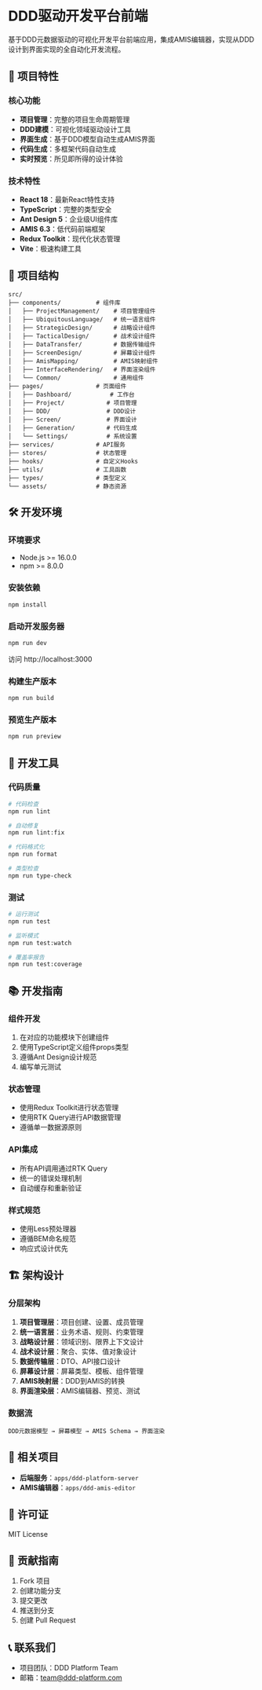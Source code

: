 # DDD驱动开发平台前端

基于DDD元数据驱动的可视化开发平台前端应用，集成AMIS编辑器，实现从DDD设计到界面实现的全自动化开发流程。

## 🚀 项目特性

### 核心功能
- **项目管理**：完整的项目生命周期管理
- **DDD建模**：可视化领域驱动设计工具
- **界面生成**：基于DDD模型自动生成AMIS界面
- **代码生成**：多框架代码自动生成
- **实时预览**：所见即所得的设计体验

### 技术特性
- **React 18**：最新React特性支持
- **TypeScript**：完整的类型安全
- **Ant Design 5**：企业级UI组件库
- **AMIS 6.3**：低代码前端框架
- **Redux Toolkit**：现代化状态管理
- **Vite**：极速构建工具

## 📁 项目结构

```
src/
├── components/          # 组件库
│   ├── ProjectManagement/    # 项目管理组件
│   ├── UbiquitousLanguage/   # 统一语言组件
│   ├── StrategicDesign/      # 战略设计组件
│   ├── TacticalDesign/       # 战术设计组件
│   ├── DataTransfer/         # 数据传输组件
│   ├── ScreenDesign/         # 屏幕设计组件
│   ├── AmisMapping/          # AMIS映射组件
│   ├── InterfaceRendering/   # 界面渲染组件
│   └── Common/               # 通用组件
├── pages/               # 页面组件
│   ├── Dashboard/           # 工作台
│   ├── Project/            # 项目管理
│   ├── DDD/                # DDD设计
│   ├── Screen/             # 界面设计
│   ├── Generation/         # 代码生成
│   └── Settings/           # 系统设置
├── services/            # API服务
├── stores/              # 状态管理
├── hooks/               # 自定义Hooks
├── utils/               # 工具函数
├── types/               # 类型定义
└── assets/              # 静态资源
```

## 🛠️ 开发环境

### 环境要求
- Node.js >= 16.0.0
- npm >= 8.0.0

### 安装依赖
```bash
npm install
```

### 启动开发服务器
```bash
npm run dev
```

访问 http://localhost:3000

### 构建生产版本
```bash
npm run build
```

### 预览生产版本
```bash
npm run preview
```

## 🔧 开发工具

### 代码质量
```bash
# 代码检查
npm run lint

# 自动修复
npm run lint:fix

# 代码格式化
npm run format

# 类型检查
npm run type-check
```

### 测试
```bash
# 运行测试
npm run test

# 监听模式
npm run test:watch

# 覆盖率报告
npm run test:coverage
```

## 📚 开发指南

### 组件开发
1. 在对应的功能模块下创建组件
2. 使用TypeScript定义组件props类型
3. 遵循Ant Design设计规范
4. 编写单元测试

### 状态管理
- 使用Redux Toolkit进行状态管理
- 使用RTK Query进行API数据管理
- 遵循单一数据源原则

### API集成
- 所有API调用通过RTK Query
- 统一的错误处理机制
- 自动缓存和重新验证

### 样式规范
- 使用Less预处理器
- 遵循BEM命名规范
- 响应式设计优先

## 🏗️ 架构设计

### 分层架构
1. **项目管理层**：项目创建、设置、成员管理
2. **统一语言层**：业务术语、规则、约束管理
3. **战略设计层**：领域识别、限界上下文设计
4. **战术设计层**：聚合、实体、值对象设计
5. **数据传输层**：DTO、API接口设计
6. **屏幕设计层**：屏幕类型、模板、组件管理
7. **AMIS映射层**：DDD到AMIS的转换
8. **界面渲染层**：AMIS编辑器、预览、测试

### 数据流
```
DDD元数据模型 → 屏幕模型 → AMIS Schema → 界面渲染
```

## 🔗 相关项目

- **后端服务**：`apps/ddd-platform-server`
- **AMIS编辑器**：`apps/ddd-amis-editor`

## 📄 许可证

MIT License

## 🤝 贡献指南

1. Fork 项目
2. 创建功能分支
3. 提交更改
4. 推送到分支
5. 创建 Pull Request

## 📞 联系我们

- 项目团队：DDD Platform Team
- 邮箱：team@ddd-platform.com




